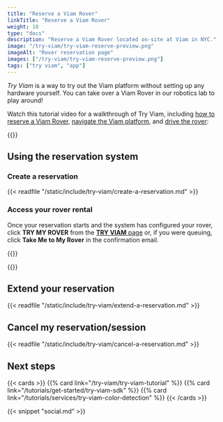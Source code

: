 ```yaml
---
title: "Reserve a Viam Rover"
linkTitle: "Reserve a Viam Rover"
weight: 10
type: "docs"
description: "Reserve a Viam Rover located on-site at Viam in NYC."
image: "/try-viam/try-viam-reserve-preview.png"
imageAlt: "Rover reservation page"
images: ["/try-viam/try-viam-reserve-preview.png"]
tags: ["try viam", "app"]
---
```


_Try Viam_ is a way to try out the Viam platform without setting up any hardware yourself.
You can take over a Viam Rover in our robotics lab to play around!

Watch this tutorial video for a walkthrough of Try Viam, including [how to reserve a Viam Rover](#using-the-reservation-system), [navigate the Viam platform](/manage/fleet/), and [drive the rover](../try-viam-tutorial/#control-tab):

{{<youtube embed_url="https://www.youtube-nocookie.com/embed/YYpZ9CVDwMU" max-width="600px">}}

## Using the reservation system

### Create a reservation

{{< readfile "/static/include/try-viam/create-a-reservation.md" >}}

### Access your rover rental

Once your reservation starts and the system has configured your rover, click **TRY MY ROVER** from the [**TRY VIAM** page](https://app.viam.com/try) or, if you were queuing, click **Take Me to My Rover** in the confirmation email.

{{<gif webm_src="/try-viam/rover-reservation.webm" mp4_src="/try-viam/rover-reservation.mp4" alt="Rover reservation management page" max-width="1000px">}}

{{<imgproc src="try-viam/navigation-bar.png" resize="800x" alt="Navigation bar of the Viam app with the Viam Rover time remaining indicator.">}}

## Extend your reservation

{{< readfile "/static/include/try-viam/extend-a-reservation.md" >}}

## Cancel my reservation/session

{{< readfile "/static/include/try-viam/cancel-a-reservation.md" >}}

## Next steps

{{< cards >}}
    {{% card link="/try-viam/try-viam-tutorial" %}}
    {{% card link="/tutorials/get-started/try-viam-sdk" %}}
    {{% card link="/tutorials/services/try-viam-color-detection" %}}
{{< /cards >}}

{{< snippet "social.md" >}}
